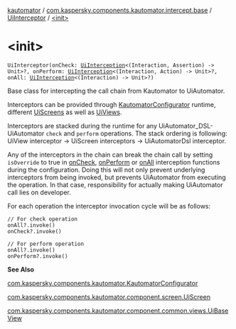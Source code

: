 [kautomator](../../index.md) / [com.kaspersky.components.kautomator.intercept.base](../index.md) / [UiInterceptor](index.md) / [&lt;init&gt;](./-init-.md)

# &lt;init&gt;

`UiInterceptor(onCheck: `[`UiInterception`](../-ui-interception/index.md)`<(Interaction, Assertion) -> Unit>?, onPerform: `[`UiInterception`](../-ui-interception/index.md)`<(Interaction, Action) -> Unit>?, onAll: `[`UiInterception`](../-ui-interception/index.md)`<(Interaction) -> Unit>?)`

Base class for intercepting the call chain from Kautomator to UiAutomator.

Interceptors can be provided through [KautomatorConfigurator](../../com.kaspersky.components.kautomator/-kautomator-configurator/index.md) runtime,
different [UiScreens](#) as well as [UiViews](../../com.kaspersky.components.kautomator.component.common.views/-ui-base-view/index.md).

Interceptors are stacked during the runtime for any UiAutomator_DSL-UiAutomator `check` and `perform` operations.
The stack ordering is following: UiView interceptor -&gt; UiScreen interceptors -&gt; UiAutomatorDsl interceptor.

Any of the interceptors in the chain can break the chain call by setting `isOverride` to true
in [onCheck](-builder/on-check.md), [onPerform](-builder/on-perform.md) or [onAll](-builder/on-all.md) interception
functions during the configuration. Doing this will not only prevent underlying
interceptors from being invoked, but prevents UiAutomator from executing the operation. In that case,
responsibility for actually making UiAutomator call lies on developer.

For each operation the interceptor invocation cycle will be as follows:

```
// For check operation
onAll?.invoke()
onCheck?.invoke()

// For perform operation
onAll?.invoke()
onPerform?.invoke()
```

**See Also**

[com.kaspersky.components.kautomator.KautomatorConfigurator](../../com.kaspersky.components.kautomator/-kautomator-configurator/index.md)

[com.kaspersky.components.kautomator.component.screen.UiScreen](#)

[com.kaspersky.components.kautomator.component.common.views.UiBaseView](../../com.kaspersky.components.kautomator.component.common.views/-ui-base-view/index.md)

